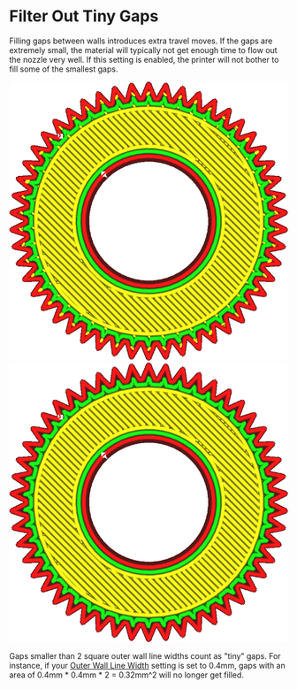 Filter Out Tiny Gaps
====
Filling gaps between walls introduces extra travel moves. If the gaps are extremely small, the material will typically not get enough time to flow out the nozzle very well. If this setting is enabled, the printer will not bother to fill some of the smallest gaps.

<!--screenshot {
"image_path": "filter_out_tiny_gaps_disabled.png",
"models": [
    {
        "script": "gear_hollow.scad",
        "scad_params": ["radius=10", "teeth_depth=1.5", "teeth=50"]
    }
],
"settings": {"filter_out_tiny_gaps": false},
"camera_position": [0, 0, 80],
"colours": 64
}-->
<!--screenshot {
"image_path": "filter_out_tiny_gaps_enabled.png",
"models": [
    {
        "script": "gear_hollow.scad",
        "scad_params": ["radius=10", "teeth_depth=1.5", "teeth=50"]
    }
],
"settings": {"filter_out_tiny_gaps": true},
"camera_position": [0, 0, 80],
"colours": 64
}-->
![Tiny gaps in the tips of the teeth are being filled](../images/filter_out_tiny_gaps_disabled.png)
![Tiny gaps are filtered, causing them to be left unfilled](../images/filter_out_tiny_gaps_enabled.png)

Gaps smaller than 2 square outer wall line widths count as "tiny" gaps. For instance, if your [Outer Wall Line Width](../resolution/wall_line_width_0.md) setting is set to 0.4mm, gaps with an area of 0.4mm * 0.4mm * 2 = 0.32mm^2 will no longer get filled.